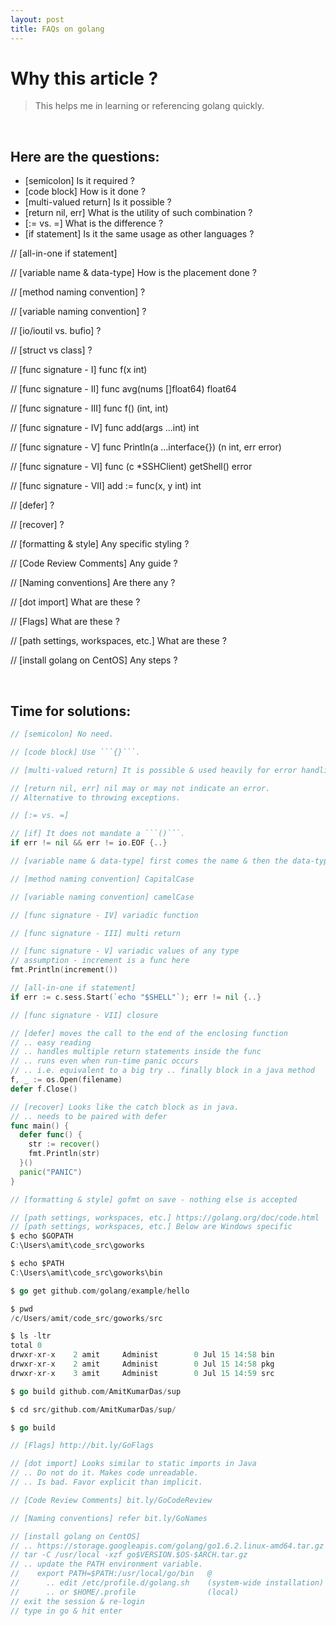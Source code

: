 ```yaml
---
layout: post
title: FAQs on golang
---
```


# Why this article ?

> This helps me in learning or referencing golang quickly.

<br />

## Here are the questions:

- [semicolon] Is it required ?
- [code block] How is it done ?
- [multi-valued return] Is it possible ?
- [return nil, err] What is the utility of such combination ?
- [:= vs. =] What is the difference ?
- [if statement] Is it the same usage as other languages ?

// [all-in-one if statement]

// [variable name & data-type] How is the placement done ?

// [method naming convention] ?

// [variable naming convention] ?

// [io/ioutil vs. bufio] ?

// [struct vs class] ?

// [func signature - I]
func f(x int)

// [func signature - II]
func avg(nums []float64) float64

// [func signature - III]
func f() (int, int)

// [func signature - IV]
func add(args ...int) int

// [func signature - V]
func Println(a ...interface{}) (n int, err error)

// [func signature - VI]
func (c *SSHClient) getShell() error

// [func signature - VII]
add := func(x, y int) int

// [defer] ?

// [recover] ?

// [formatting & style] Any specific styling ?

// [Code Review Comments] Any guide ?

// [Naming conventions] Are there any ?

// [dot import] What are these ?

// [Flags] What are these ?

// [path settings, workspaces, etc.] What are these ?

// [install golang on CentOS] Any steps ?



<br />

## Time for solutions:

```go
// [semicolon] No need.

// [code block] Use ```{}```.

// [multi-valued return] It is possible & used heavily for error handling.

// [return nil, err] nil may or may not indicate an error.
// Alternative to throwing exceptions.

// [:= vs. =]

// [if] It does not mandate a ```()```.
if err != nil && err != io.EOF {..}

// [variable name & data-type] first comes the name & then the data-type.

// [method naming convention] CapitalCase

// [variable naming convention] camelCase

// [func signature - IV] variadic function

// [func signature - III] multi return

// [func signature - V] variadic values of any type
// assumption - increment is a func here
fmt.Println(increment())

// [all-in-one if statement]
if err := c.sess.Start(`echo "$SHELL"`); err != nil {..}

// [func signature - VII] closure

// [defer] moves the call to the end of the enclosing function
// .. easy reading
// .. handles multiple return statements inside the func
// .. runs even when run-time panic occurs
// .. i.e. equivalent to a big try .. finally block in a java method
f, _ := os.Open(filename)
defer f.Close()

// [recover] Looks like the catch block as in java.
// .. needs to be paired with defer
func main() {
  defer func() {
    str := recover()
    fmt.Println(str)
  }()
  panic("PANIC")
}

// [formatting & style] gofmt on save - nothing else is accepted

// [path settings, workspaces, etc.] https://golang.org/doc/code.html
// [path settings, workspaces, etc.] Below are Windows specific
$ echo $GOPATH
C:\Users\amit\code_src\goworks

$ echo $PATH
C:\Users\amit\code_src\goworks\bin

$ go get github.com/golang/example/hello

$ pwd
/c/Users/amit/code_src/goworks/src

$ ls -ltr
total 0
drwxr-xr-x    2 amit     Administ        0 Jul 15 14:58 bin
drwxr-xr-x    2 amit     Administ        0 Jul 15 14:58 pkg
drwxr-xr-x    3 amit     Administ        0 Jul 15 14:59 src

$ go build github.com/AmitKumarDas/sup

$ cd src/github.com/AmitKumarDas/sup/

$ go build

// [Flags] http://bit.ly/GoFlags

// [dot import] Looks similar to static imports in Java
// .. Do not do it. Makes code unreadable.
// .. Is bad. Favor explicit than implicit.

// [Code Review Comments] bit.ly/GoCodeReview

// [Naming conventions] refer bit.ly/GoNames

// [install golang on CentOS]
// .. https://storage.googleapis.com/golang/go1.6.2.linux-amd64.tar.gz
// tar -C /usr/local -xzf go$VERSION.$OS-$ARCH.tar.gz
// .. update the PATH environment variable.
//    export PATH=$PATH:/usr/local/go/bin   @
//      .. edit /etc/profile.d/golang.sh    (system-wide installation)
//      .. or $HOME/.profile                (local)
// exit the session & re-login
// type in go & hit enter
```
